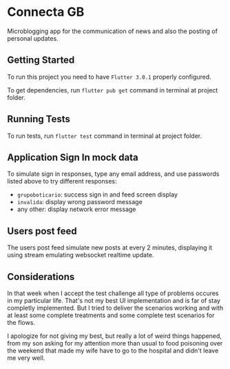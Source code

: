 # Connecta GB

Microblogging app for the communication of news and also the posting of personal updates.

## Getting Started

To run this project you need to have `Flutter 3.0.1` properly configured.

To get dependencies, run `flutter pub get` command in terminal at project folder.

## Running Tests

To run tests, run `flutter test` command in terminal at project folder.

## Application Sign In mock data

To simulate sign in responses, type any email address, and use passwords listed above to try different responses:
* `grupoboticario`: success sign in and feed screen display
* `invalida`: display wrong password message
* any other: display network error message

## Users post feed

The users post feed simulate new posts at every 2 minutes, displaying it using stream emulating websocket realtime update.

## Considerations

In that week when I accept the test challenge all type of problems occures in my particular life. That's not my best UI implementation and is far of stay completly implemented. But I tried to deliver the scenarios working and with at least some complete treatments and some complete test scenarios for the flows.

I apologize for not giving my best, but really a lot of weird things happened, from my son asking for my attention more than usual to food poisoning over the weekend that made my wife have to go to the hospital and didn't leave me very well.
